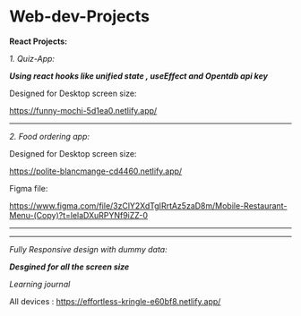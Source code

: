 # Web-dev-Projects

**React Projects:**

*1. Quiz-App:*

***Using react hooks like unified state , useEffect and Opentdb api key***

Designed for Desktop screen size:

https://funny-mochi-5d1ea0.netlify.app/

---

*2. Food ordering app:*
 
 Designed for Desktop screen size:
 
 https://polite-blancmange-cd4460.netlify.app/

Figma file:

https://www.figma.com/file/3zClY2XdTgIRrtAz5zaD8m/Mobile-Restaurant-Menu-(Copy)?t=lelaDXuRPYNf9iZZ-0

---
***
*Fully Responsive design with dummy data:*

***Desgined for all the screen size***

*Learning journal*

All devices : https://effortless-kringle-e60bf8.netlify.app/





